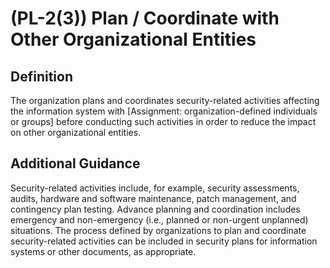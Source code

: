 
# (PL-2(3)) Plan / Coordinate with Other Organizational Entities

## Definition

The organization plans and coordinates security-related activities affecting the information system with [Assignment: organization-defined individuals or groups] before conducting such activities in order to reduce the impact on other organizational entities.

## Additional Guidance

Security-related activities include, for example, security assessments, audits, hardware and software maintenance, patch management, and contingency plan testing. Advance planning and coordination includes emergency and non-emergency (i.e., planned or non-urgent unplanned) situations. The process defined by organizations to plan and coordinate security-related activities can be included in security plans for information systems or other documents, as appropriate.
